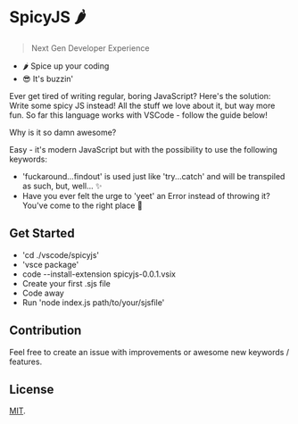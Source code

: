 # SpicyJS 🌶️

> Next Gen Developer Experience

- 🌶️ Spice up your coding
- 😎 It's buzzin'

Ever get tired of writing regular, boring JavaScript?
Here's the solution:
Write some spicy JS instead! All the stuff we love about it, but way more fun. 
So far this language works with VSCode - follow the guide below!

Why is it so damn awesome?

Easy - it's modern JavaScript but with the possibility to use the following keywords:

- 'fuckaround...findout' is used just like 'try...catch' and will be transpiled as such, but, well... ✨
- Have you ever felt the urge to 'yeet' an Error instead of throwing it? You've come to the right place 🤩

## Get Started

- 'cd ./vscode/spicyjs'
- 'vsce package'
- code --install-extension spicyjs-0.0.1.vsix
- Create your first .sjs file
- Code away
- Run 'node index.js path/to/your/sjsfile'

## Contribution

Feel free to create an issue with improvements or awesome new keywords / features.

## License

[MIT](LICENSE).
